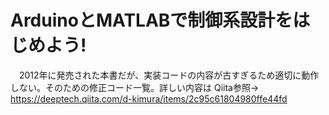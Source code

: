 # ArduinoとMATLABで制御系設計をはじめよう! 
　2012年に発売された本書だが、実装コードの内容が古すぎるため適切に動作しない。そのための修正コード一覧。詳しい内容は Qiita参照→ https://deeptech.qiita.com/d-kimura/items/2c95c61804980ffe44fd